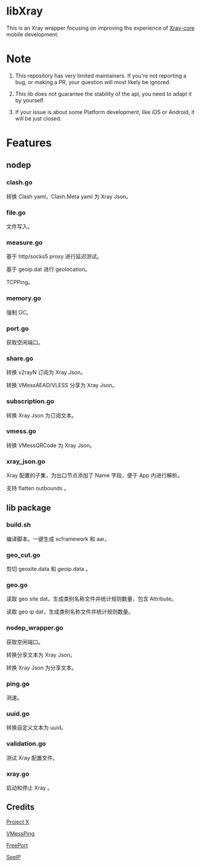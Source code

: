 # libXray

This is an Xray wrapper focusing on improving the experience of [Xray-core](https://github.com/XTLS/Xray-core) mobile development.

# Note

1. This repository has very limited maintainers. If you're not reporting a bug, or making a PR, your question will most likely be ignored.

2. This lib does not guarantee the stability of the api, you need to adapt it by yourself.

3. If your issue is about some Platform development, like iOS or Android, it will be just closed.

# Features

## nodep

### clash.go

转换 Clash yaml，Clash.Meta yaml 为 Xray Json。

### file.go

文件写入。

### measure.go

基于 http/socks5 proxy 进行延迟测试。

基于 geoip.dat 进行 geolocation。

TCPPing。

### memory.go

强制 GC。

### port.go

获取空闲端口。

### share.go

转换 v2rayN 订阅为 Xray Json。

转换 VMessAEAD/VLESS 分享为 Xray Json。

### subscription.go

转换 Xray Json 为订阅文本。

### vmess.go

转换 VMessQRCode 为 Xray Json。

### xray_json.go

Xray 配置的子集，为出口节点添加了 Name 字段，便于 App 内进行解析。

支持 flatten outbounds 。

## lib package

### build.sh

编译脚本。一键生成 xcframework 和 aar。

### geo_cut.go

剪切 geosite.data 和 geoip.data 。

### geo.go

读取 geo site dat，生成类别名称文件并统计规则数量，包含 Attribute。

读取 geo ip dat，生成类别名称文件并统计规则数量。

### nodep_wrapper.go

获取空闲端口。

转换分享文本为 Xray Json。

转换 Xray Json 为分享文本。

### ping.go

测速。

### uuid.go

转换自定义文本为 uuid。

### validation.go

测试 Xray 配置文件。

### xray.go

启动和停止 Xray 。

## Credits

[Project X](https://github.com/XTLS/Xray-core)

[VMessPing](https://github.com/v2fly/vmessping)

[FreePort](https://github.com/phayes/freeport)

[SeeIP](https://seeip.org/)

